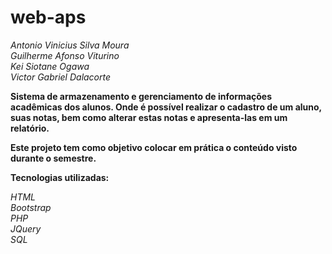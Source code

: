 # web-aps

*Antonio Vinicius Silva Moura* <br />
*Guilherme Afonso Viturino* <br />
*Kei Siotane Ogawa* <br />
*Victor Gabriel Dalacorte* <br />

**Sistema de armazenamento e gerenciamento de informações acadêmicas dos alunos. Onde é possível realizar o cadastro de um aluno, suas notas, bem como alterar estas notas e apresenta-las em um relatório.** <br />

**Este projeto tem como objetivo colocar em prática o conteúdo visto durante o semestre.** <br />

**Tecnologias utilizadas:** <br />

*HTML* <br />
*Bootstrap* <br />
*PHP* <br />
*JQuery* <br />
*SQL* <br />
